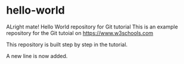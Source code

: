 # hello-world
ALright mate!
Hello World repository for Git tutorial
This is an example repository for the Git tutoial on https://www.w3schools.com

This repository is built step by step in the tutorial.

A new line is now added.
